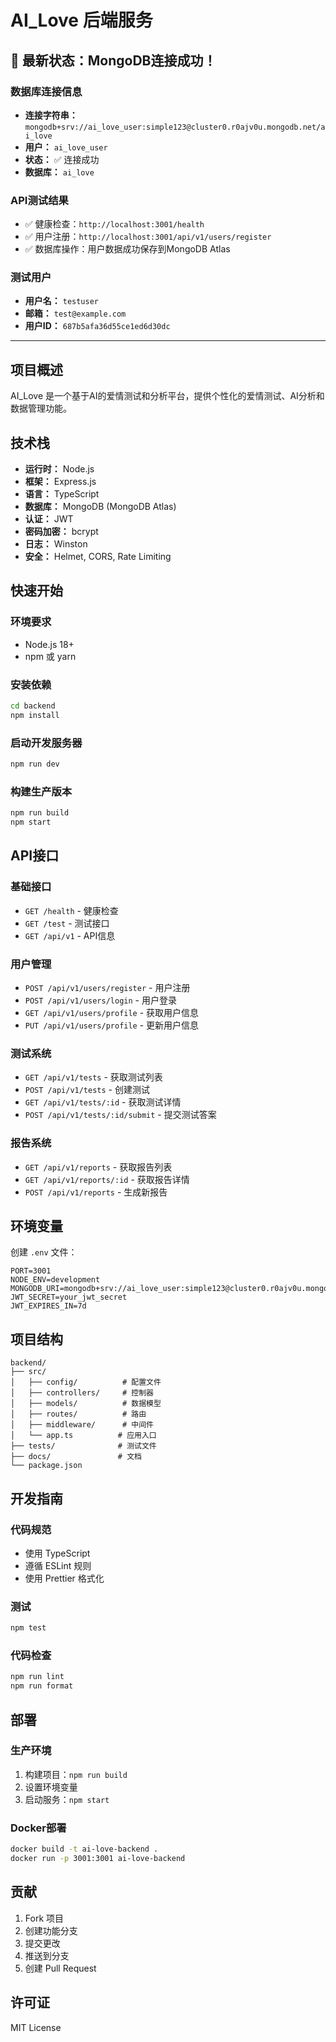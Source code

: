 # AI_Love 后端服务

## 🎉 最新状态：MongoDB连接成功！

### 数据库连接信息
- **连接字符串：** `mongodb+srv://ai_love_user:simple123@cluster0.r0ajv0u.mongodb.net/ai_love`
- **用户：** `ai_love_user`
- **状态：** ✅ 连接成功
- **数据库：** `ai_love`

### API测试结果
- ✅ 健康检查：`http://localhost:3001/health`
- ✅ 用户注册：`http://localhost:3001/api/v1/users/register`
- ✅ 数据库操作：用户数据成功保存到MongoDB Atlas

### 测试用户
- **用户名：** `testuser`
- **邮箱：** `test@example.com`
- **用户ID：** `687b5afa36d55ce1ed6d30dc`

---

## 项目概述

AI_Love 是一个基于AI的爱情测试和分析平台，提供个性化的爱情测试、AI分析和数据管理功能。

## 技术栈

- **运行时：** Node.js
- **框架：** Express.js
- **语言：** TypeScript
- **数据库：** MongoDB (MongoDB Atlas)
- **认证：** JWT
- **密码加密：** bcrypt
- **日志：** Winston
- **安全：** Helmet, CORS, Rate Limiting

## 快速开始

### 环境要求
- Node.js 18+
- npm 或 yarn

### 安装依赖
```bash
cd backend
npm install
```

### 启动开发服务器
```bash
npm run dev
```

### 构建生产版本
```bash
npm run build
npm start
```

## API接口

### 基础接口
- `GET /health` - 健康检查
- `GET /test` - 测试接口
- `GET /api/v1` - API信息

### 用户管理
- `POST /api/v1/users/register` - 用户注册
- `POST /api/v1/users/login` - 用户登录
- `GET /api/v1/users/profile` - 获取用户信息
- `PUT /api/v1/users/profile` - 更新用户信息

### 测试系统
- `GET /api/v1/tests` - 获取测试列表
- `POST /api/v1/tests` - 创建测试
- `GET /api/v1/tests/:id` - 获取测试详情
- `POST /api/v1/tests/:id/submit` - 提交测试答案

### 报告系统
- `GET /api/v1/reports` - 获取报告列表
- `GET /api/v1/reports/:id` - 获取报告详情
- `POST /api/v1/reports` - 生成新报告

## 环境变量

创建 `.env` 文件：
```env
PORT=3001
NODE_ENV=development
MONGODB_URI=mongodb+srv://ai_love_user:simple123@cluster0.r0ajv0u.mongodb.net/ai_love
JWT_SECRET=your_jwt_secret
JWT_EXPIRES_IN=7d
```

## 项目结构

```
backend/
├── src/
│   ├── config/          # 配置文件
│   ├── controllers/     # 控制器
│   ├── models/          # 数据模型
│   ├── routes/          # 路由
│   ├── middleware/      # 中间件
│   └── app.ts          # 应用入口
├── tests/              # 测试文件
├── docs/               # 文档
└── package.json
```

## 开发指南

### 代码规范
- 使用 TypeScript
- 遵循 ESLint 规则
- 使用 Prettier 格式化

### 测试
```bash
npm test
```

### 代码检查
```bash
npm run lint
npm run format
```

## 部署

### 生产环境
1. 构建项目：`npm run build`
2. 设置环境变量
3. 启动服务：`npm start`

### Docker部署
```bash
docker build -t ai-love-backend .
docker run -p 3001:3001 ai-love-backend
```

## 贡献

1. Fork 项目
2. 创建功能分支
3. 提交更改
4. 推送到分支
5. 创建 Pull Request

## 许可证

MIT License 